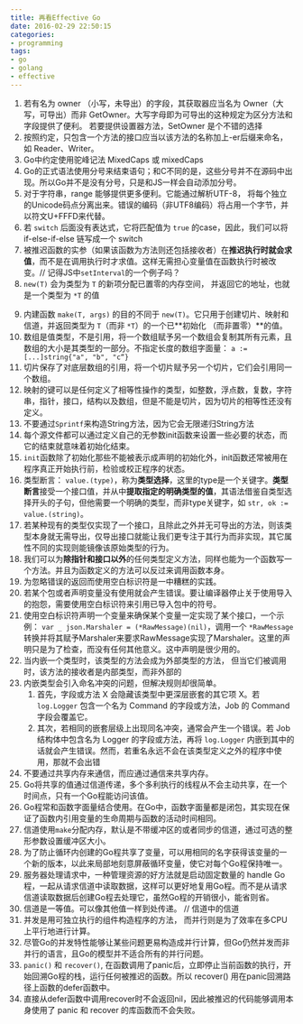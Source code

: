 ```yaml
---
title: 再看Effective Go
date: 2016-02-29 22:50:15
categories:
- programming
tags:
- go
- golang
- effective
---
```


1. 若有名为 owner （小写，未导出）的字段，其获取器应当名为 Owner（大写，可导出）而非 GetOwner。大写字母即为可导出的这种规定为区分方法和字段提供了便利。 若要提供设置器方法，SetOwner 是个不错的选择
2. 按照约定，只包含一个方法的接口应当以该方法的名称加上-er后缀来命名，如 Reader、Writer。
3. Go中约定使用驼峰记法 MixedCaps 或 mixedCaps
4. Go的正式语法使用分号来结束语句；和C不同的是，这些分号并不在源码中出现。所以Go并不是没有分号，只是和JS一样会自动添加分号。
5. 对于字符串，range 能够提供更多便利。它能通过解析UTF-8， 将每个独立的Unicode码点分离出来。错误的编码（非UTF8编码）将占用一个字节，并以符文U+FFFD来代替。
6. 若 `switch` 后面没有表达式，它将匹配值为 `true` 的case，因此，我们可以将 if-else-if-else 链写成一个 switch
7. 被推迟函数的实参（如果该函数为方法则还包括接收者）在**推迟执行时就会求值**，而不是在调用执行时才求值。这样无需担心变量值在函数执行时被改变。// 记得JS中`setInterval`的一个例子吗？
8. `new(T)` 会为类型为 `T` 的新项分配已置零的内存空间， 并返回它的地址，也就是一个类型为 `*T` 的值
<!-- more -->
9. 内建函数 `make(T, args)` 的目的不同于 `new(T)`。它只用于创建切片、映射和信道，并返回类型为 `T`（而非 `*T`）的一个已**初始化 （而非置零）**的值。
1. 数组是值类型，不是引用，将一个数组赋予另一个数组会复制其所有元素，且数组的大小是其类型的一部分。不指定长度的数组字面量： `a := [...]string{"a", "b", "c“}`
2. 切片保存了对底层数组的引用，将一个切片赋予另一个切片，它们会引用同一个数组。
3. 映射的键可以是任何定义了相等性操作的类型，如整数，浮点数，复数，字符串，指针，接口，结构以及数组，但是不能是切片，因为切片的相等性还没有定义。
4. 不要通过`Sprintf`来构造String方法，因为它会无限递归String方法
6. 每个源文件都可以通过定义自己的无参数init函数来设置一些必要的状态，而它的结束就意味着初始化结束。
7. `init`函数除了初始化那些不能被表示成声明的初始化外，init函数还常被用在程序真正开始执行前，检验或校正程序的状态。
8. 类型断言： `value.(type)`，称为**类型选择**，这里的type是一个关键字。**类型断言**接受一个接口值，并从中**提取指定的明确类型的值**，其语法借鉴自类型选择开头的子句，但他需要一个明确的类型，而非type关键字，如 `str, ok := value.(string)`。
9. 若某种现有的类型仅实现了一个接口，且除此之外并无可导出的方法，则该类型本身就无需导出，仅导出接口就能让我们更专注于其行为而非实现，其它属性不同的实现则能镜像该原始类型的行为。
10. 我们可以为**除指针和接口以外**的任何类型定义方法，同样也能为一个函数写一个方法。并且为函数定义的方法可以反过来调用函数本身。
11. 为忽略错误的返回而使用空白标识符是一中糟糕的实践。
12. 若某个包或者声明变量没有使用就会产生错误。要让编译器停止关于使用导入的抱怨，需要使用空白标识符来引用已导入包中的符号。
13. 使用空白标识符声明一个变量来确保某个变量一定实现了某个接口，一个示例： `var _ json.Marshaler = (*RawMessage)(nil)`，调用一个 `*RawMessage` 转换并将其赋予Marshaler来要求RawMessage实现了Marshaler。这里的声明只是为了检查，而没有任何其他意义。这中声明是很少用的。
14. 当内嵌一个类型时，该类型的方法会成为外部类型的方法， 但当它们被调用时，该方法的接收者是内部类型，而非外部的
15. 内嵌类型会引入命名冲突的问题，但解决规则却很简单。
	1. 首先，字段或方法 X 会隐藏该类型中更深层嵌套的其它项 X。若 `log.Logger` 包含一个名为 Command 的字段或方法，Job 的 Command 字段会覆盖它。
	2. 其次，若相同的嵌套层级上出现同名冲突，通常会产生一个错误。若 Job 结构体中包含名为 Logger 的字段或方法，再将 `log.Logger` 内嵌到其中的话就会产生错误。然而，若重名永远不会在该类型定义之外的程序中使用，那就不会出错
16. 不要通过共享内存来通信，而应通过通信来共享内存。
17. Go将共享的值通过信道传递，多个多利执行的线程从不会主动共享，在一个时间点，只有一个Go程能访问该值。
18. Go程常和函数字面量结合使用。在Go中，函数字面量都是闭包，其实现在保证了函数内引用变量的生命周期与函数的活动时间相同。
19. 信道使用`make`分配内存，默认是不带缓冲区的或者同步的信道，通过可选的整形参数设置缓冲区大小。
20. 为了防止循环内创建的Go程共享了变量，可以用相同的名字获得该变量的一个新的版本，以此来局部地刻意屏蔽循环变量，使它对每个Go程保持唯一。
21. 服务器处理请求中，一种管理资源的好方法就是启动固定数量的 handle Go程，一起从请求信道中读取数据，这样可以更好地复用Go程。而不是从请求信道读取数据后创建Go程去处理它，虽然Go程的开销很小，能省则省。
22. 信道是一等值。可以像其他值一样到处传递。 // 信道中的信道
23. 并发是用可独立执行的组件构造程序的方法， 而并行则是为了效率在多CPU上平行地进行计算。
24. 尽管Go的并发特性能够让某些问题更易构造成并行计算，但Go仍然并发而非并行的语言，且Go的模型并不适合所有的并行问题。
25. `panic()` 和 `recover()`, 在函数调用了panic后，立即停止当前函数的执行，开始回溯Go程的栈，运行任何被推迟的函数。所以 recover() 用在panic回溯路径上函数的defer函数中。
26. 直接从defer函数中调用recover时不会返回nil，因此被推迟的代码能够调用本身使用了 panic 和 recover 的库函数而不会失败。
